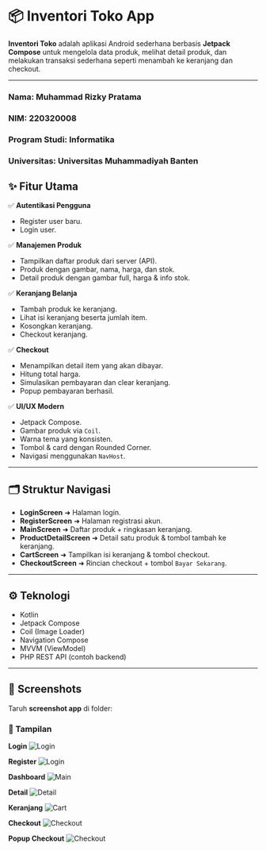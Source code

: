 

# 📦 Inventori Toko App

**Inventori Toko** adalah aplikasi Android sederhana berbasis **Jetpack Compose** untuk mengelola data produk, melihat detail produk, dan melakukan transaksi sederhana seperti menambah ke keranjang dan checkout.

---
### Nama: Muhammad Rizky Pratama
### NIM: 220320008
### Program Studi: Informatika
### Universitas: Universitas Muhammadiyah Banten



## ✨ Fitur Utama

✅ **Autentikasi Pengguna**
- Register user baru.
- Login user.

✅ **Manajemen Produk**
- Tampilkan daftar produk dari server (API).
- Produk dengan gambar, nama, harga, dan stok.
- Detail produk dengan gambar full, harga & info stok.

✅ **Keranjang Belanja**
- Tambah produk ke keranjang.
- Lihat isi keranjang beserta jumlah item.
- Kosongkan keranjang.
- Checkout keranjang.

✅ **Checkout**
- Menampilkan detail item yang akan dibayar.
- Hitung total harga.
- Simulasikan pembayaran dan clear keranjang.
- Popup pembayaran berhasil.

✅ **UI/UX Modern**
- Jetpack Compose.
- Gambar produk via `Coil`.
- Warna tema yang konsisten.
- Tombol & card dengan Rounded Corner.
- Navigasi menggunakan `NavHost`.

---

## 🗂️ Struktur Navigasi

- **LoginScreen** ➜ Halaman login.
- **RegisterScreen** ➜ Halaman registrasi akun.
- **MainScreen** ➜ Daftar produk + ringkasan keranjang.
- **ProductDetailScreen** ➜ Detail satu produk & tombol tambah ke keranjang.
- **CartScreen** ➜ Tampilkan isi keranjang & tombol checkout.
- **CheckoutScreen** ➜ Rincian checkout + tombol `Bayar Sekarang`.

---

## ⚙️ Teknologi

- Kotlin
- Jetpack Compose
- Coil (Image Loader)
- Navigation Compose
- MVVM (ViewModel)
- PHP REST API (contoh backend)

---

## 📸 Screenshots

Taruh **screenshot app** di folder:

### 📱 Tampilan

**Login**
![Login](screenshots/login_screen.png)

**Register**
![Login](screenshots/register_screen.png)

**Dashboard**
![Main](screenshots/main_screen.png)

**Detail**
![Detail](screenshots/detail_product_screen.png)

**Keranjang**
![Cart](screenshots/cart_screen.png)

**Checkout**
![Checkout](screenshots/checkout_screen.png)

**Popup Checkout**
![Checkout](screenshots/popup_checkout.png)

